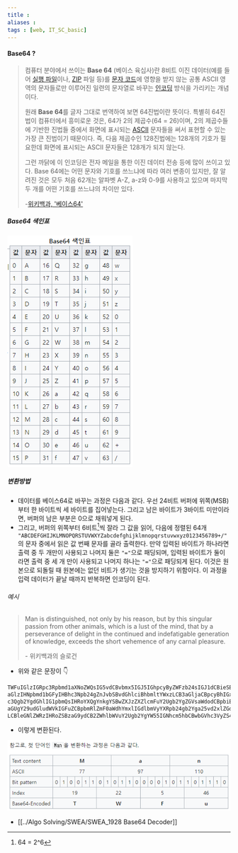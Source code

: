```yaml
---
title : 
aliases : 
tags : [web, IT_SC_basic]
---
```


#### Base64 ?
> 컴퓨터 분야에서 쓰이는 **Base 64** (베이스 육십사)란 8비트 이진 데이터(예를 들어 [실행 파일](https://ko.wikipedia.org/wiki/%EC%8B%A4%ED%96%89_%ED%8C%8C%EC%9D%BC "실행 파일")이나, [ZIP](https://ko.wikipedia.org/wiki/ZIP "ZIP") 파일 등)를 [문자 코드](https://ko.wikipedia.org/wiki/%EB%AC%B8%EC%9E%90_%EC%BD%94%EB%93%9C "문자 코드")에 영향을 받지 않는 공통 ASCII 영역의 문자들로만 이루어진 일련의 문자열로 바꾸는 [인코딩](https://ko.wikipedia.org/wiki/%EC%9D%B8%EC%BD%94%EB%94%A9 "인코딩") 방식을 가리키는 개념이다.
> 
>원래 **Base 64**를 글자 그대로 번역하여 보면 64진법이란 뜻이다. 특별히 64진법이 컴퓨터에서 흥미로운 것은, 64가 2의 제곱수(64 = 26)이며, 2의 제곱수들에 기반한 진법들 중에서 화면에 표시되는 [ASCII](https://ko.wikipedia.org/wiki/ASCII "ASCII") 문자들을 써서 표현할 수 있는 가장 큰 진법이기 때문이다. 즉, 다음 제곱수인 128진법에는 128개의 기호가 필요한데 화면에 표시되는 ASCII 문자들은 128개가 되지 않는다.
>
>그런 까닭에 이 인코딩은 전자 메일을 통한 이진 데이터 전송 등에 많이 쓰이고 있다. Base 64에는 어떤 문자와 기호를 쓰느냐에 따라 여러 변종이 있지만, 잘 알려진 것은 모두 처음 62개는 알파벳 A-Z, a-z와 0-9를 사용하고 있으며 마지막 두 개를 어떤 기호를 쓰느냐의 차이만 있다.
>
>\-[위키백과, '베이스64'](https://ko.wikipedia.org/wiki/%EB%B2%A0%EC%9D%B4%EC%8A%A464)

##### Base64 색인표
![](assets/base64.png)

##### 변환방법
- 데이터를 베이스64로 바꾸는 과정은 다음과 같다. 우선 24비트 버퍼에 위쪽(MSB)부터 한 바이트씩 세 바이트를 집어넣는다. 그리고 남은 바이트가 3바이트 미만이라면, 버퍼의 남은 부분은 0으로 채워넣게 된다. 
- 그리고, 버퍼의 위쪽부터 6비트[^base64_1]씩 잘라 그 값을 읽어, 다음에 정렬된 64개 `"ABCDEFGHIJKLMNOPQRSTUVWXYZabcdefghijklmnopqrstuvwxyz0123456789+/"`의 문자 중에서 읽은 값 번째 문자를 골라 출력한다. 만약 입력된 바이트가 하나라면 출력 중 두 개만이 사용되고 나머지 둘은 `"="`으로 패딩되며, 입력된 바이트가 둘이라면 출력 중 세 개 만이 사용되고 나머지 하나는 `"="`으로 패딩되게 된다. 이것은 원본으로 되돌릴 때 원본에는 없던 비트가 생기는 것을 방지하기 위함이다. 이 과정을 입력 데이터가 끝날 때까지 반복하면 인코딩이 된다.

[^base64_1]: 64 = 2^6

###### 예시
> Man is distinguished, not only by his reason, but by this singular passion from other animals, which is a lust of the mind, that by a perseverance of delight in the continued and indefatigable generation of knowledge, exceeds the short vehemence of any carnal pleasure.
> 
> \- 위키백과의 슬로건

- 위와 같은 문장이 👇
```
TWFuIGlzIGRpc3Rpbmd1aXNoZWQsIG5vdCBvbmx5IGJ5IGhpcyByZWFzb24sIGJ1dCBieSB0
aGlzIHNpbmd1bGFyIHBhc3Npb24gZnJvbSBvdGhlciBhbmltYWxzLCB3aGljaCBpcyBhIGx1
c3Qgb2YgdGhlIG1pbmQsIHRoYXQgYnkgYSBwZXJzZXZlcmFuY2Ugb2YgZGVsaWdodCBpbiB0
aGUgY29udGludWVkIGFuZCBpbmRlZmF0aWdhYmxlIGdlbmVyYXRpb24gb2Yga25vd2xlZGdl
LCBleGNlZWRzIHRoZSBzaG9ydCB2ZWhlbWVuY2Ugb2YgYW55IGNhcm5hbCBwbGVhc3VyZS4=
```
- 이렇게 변환된다. 

![](assets/base64-1.png)

- [[../Algo Solving/SWEA/SWEA_1928 Base64 Decoder]]